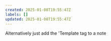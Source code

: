 ```yaml
---
created: 2025-01-08T19:55:47Z
labels: []
updated: 2025-01-08T19:55:47Z
---
```

Alternatively just add the 'Template tag to a note